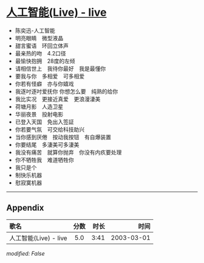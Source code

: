 # [人工智能(Live) - live](https://music.163.com/song?id=66873)

* 陈奕迅-人工智能
* 明亮眼睛　微型液晶
* 甜言蜜语　环回立体声
* 最亲热的吻　4.2口径
* 最愉快抱拥　28度的左倾
* 请相信世上　我待你最好　我是最懂你
* 要我与你　多相爱　可多相爱
* 你若有怪癖　亦与你嬉戏
* 我逐吋逐吋爱抚你 你想怎么要　纯熟的给你
* 我比实况　更接近真爱　更浪漫淒美
* 荷塘月影　人造卫星
* 华丽夜景　投射电影
* 已登入天国　免出入签証
* 你若要气氛　可交给科技助兴
* 当你感到厌倦　按动我按钮　有自爆装置
* 你要结尾　多淒美可多淒美
* 我没有痛苦　就算你抛弃　你没有内疚要处理
* 你不牺牲我　难道牺牲你
* 我只是个
* 制快乐机器
* 慰寂寞机器


---

## Appendix

|歌名|分数|时长|时间|
|:---|:---:|---:|---:|
|人工智能(Live) - live|5.0|3:41|2003-03-01

*modified: False*